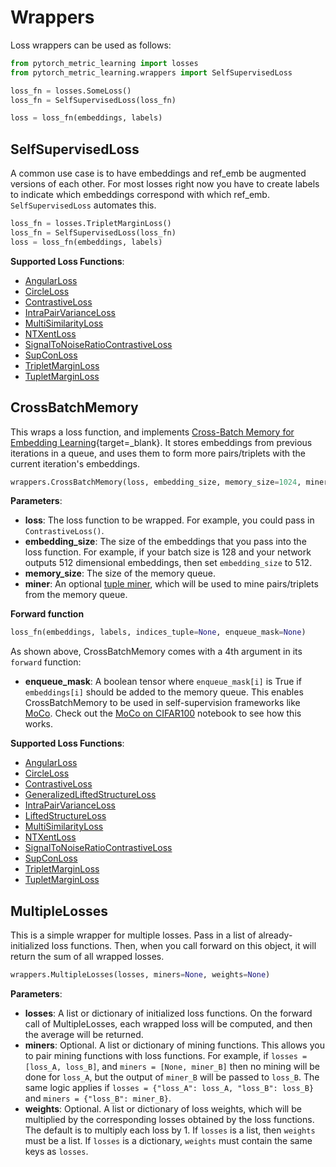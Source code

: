 # Wrappers
Loss wrappers can be used as follows:

```python
from pytorch_metric_learning import losses
from pytorch_metric_learning.wrappers import SelfSupervisedLoss

loss_fn = losses.SomeLoss()
loss_fn = SelfSupervisedLoss(loss_fn)

loss = loss_fn(embeddings, labels)
```

## SelfSupervisedLoss

A common use case is to have embeddings and ref_emb be augmented versions of each other. For most losses right now you have to create labels to indicate which embeddings correspond with which ref_emb. `SelfSupervisedLoss` automates this.

```python
loss_fn = losses.TripletMarginLoss()
loss_fn = SelfSupervisedLoss(loss_fn)
loss = loss_fn(embeddings, labels)
```

**Supported Loss Functions**:
 - [AngularLoss](losses.md#AngularLoss)
 - [CircleLoss](losses.md#CircleLoss)
 - [ContrastiveLoss](losses.md#ContrastiveLoss)
 - [IntraPairVarianceLoss](losses.md#IntraPairVarianceLoss)
 - [MultiSimilarityLoss](losses.md#MultiSimilarityLoss)
 - [NTXentLoss](losses.md#NTXentLoss)
 - [SignalToNoiseRatioContrastiveLoss](losses.md#SignalToNoiseRatioContrastiveLoss)
 - [SupConLoss](losses.md#SupConLoss)
 - [TripletMarginLoss](losses.md#TripletMarginLoss)
 - [TupletMarginLoss](losses.md#TupletMarginLoss)

## CrossBatchMemory 
This wraps a loss function, and implements [Cross-Batch Memory for Embedding Learning](https://arxiv.org/pdf/1912.06798.pdf){target=_blank}. It stores embeddings from previous iterations in a queue, and uses them to form more pairs/triplets with the current iteration's embeddings.

```python
wrappers.CrossBatchMemory(loss, embedding_size, memory_size=1024, miner=None)
```

**Parameters**:

* **loss**: The loss function to be wrapped. For example, you could pass in ```ContrastiveLoss()```.
* **embedding_size**: The size of the embeddings that you pass into the loss function. For example, if your batch size is 128 and your network outputs 512 dimensional embeddings, then set ```embedding_size``` to 512.
* **memory_size**: The size of the memory queue.
* **miner**: An optional [tuple miner](miners.md), which will be used to mine pairs/triplets from the memory queue.

**Forward function**
```python
loss_fn(embeddings, labels, indices_tuple=None, enqueue_mask=None)
```

As shown above, CrossBatchMemory comes with a 4th argument in its ```forward``` function:

* **enqueue_mask**: A boolean tensor where `enqueue_mask[i]` is True if `embeddings[i]` should be added to the memory queue. This enables CrossBatchMemory to be used in self-supervision frameworks like [MoCo](https://arxiv.org/pdf/1911.05722.pdf). Check out the [MoCo on CIFAR100](https://github.com/KevinMusgrave/pytorch-metric-learning/tree/master/examples#simple-examples) notebook to see how this works.


**Supported Loss Functions**:
 - [AngularLoss](losses.md#AngularLoss)
 - [CircleLoss](losses.md#CircleLoss)
 - [ContrastiveLoss](losses.md#ContrastiveLoss)
 - [GeneralizedLiftedStructureLoss](losses.md#GeneralizedLiftedStructureLoss)
 - [IntraPairVarianceLoss](losses.md#IntraPairVarianceLoss)
 - [LiftedStructureLoss](losses.md#LiftedStructureLoss)
 - [MultiSimilarityLoss](losses.md#MultiSimilarityLoss)
 - [NTXentLoss](losses.md#NTXentLoss)
 - [SignalToNoiseRatioContrastiveLoss](losses.md#SignalToNoiseRatioContrastiveLoss)
 - [SupConLoss](losses.md#SupConLoss)
 - [TripletMarginLoss](losses.md#TripletMarginLoss)
 - [TupletMarginLoss](losses.md#TupletMarginLoss)



## MultipleLosses
This is a simple wrapper for multiple losses. Pass in a list of already-initialized loss functions. Then, when you call forward on this object, it will return the sum of all wrapped losses.
```python
wrappers.MultipleLosses(losses, miners=None, weights=None)
```
**Parameters**:

* **losses**: A list or dictionary of initialized loss functions. On the forward call of MultipleLosses, each wrapped loss will be computed, and then the average will be returned.
* **miners**: Optional. A list or dictionary of mining functions. This allows you to pair mining functions with loss functions. For example, if ```losses = [loss_A, loss_B]```, and ```miners = [None, miner_B]``` then no mining will be done for ```loss_A```, but the output of ```miner_B``` will be passed to ```loss_B```. The same logic applies if ```losses = {"loss_A": loss_A, "loss_B": loss_B}``` and ```miners = {"loss_B": miner_B}```.
* **weights**: Optional. A list or dictionary of loss weights, which will be multiplied by the corresponding losses obtained by the loss functions. The default is to multiply each loss by 1. If ```losses``` is a list, then ```weights``` must be a list. If ```losses``` is a dictionary, ```weights``` must contain the same keys as ```losses```. 
